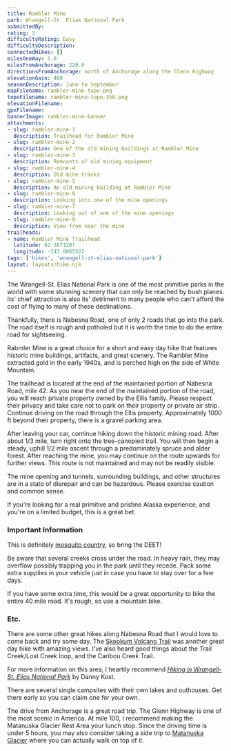 ```yaml
---
title: Rambler Mine
park: Wrangell-St. Elias National Park
submittedBy: 
rating: 3
difficultyRating: Easy
difficultyDescription: 
connectedHikes: []
milesOneWay: 1.0
milesFromAnchorage: 220.0
directionsFromAnchorage: north of Anchorage along the Glenn Highway
elevationGain: 400
seasonDescription: June to September
mapFilename: rambler-mine-topo.png
topoFilename: rambler-mine-topo-350.png
elevationFilename: 
gpxFilename: 
bannerImage: rambler-mine-banner
attachments:
- slug: rambler-mine-1
  description: Trailhead for Rambler Mine
- slug: rambler-mine-2
  description: One of the old mining buildings at Rambler Mine
- slug: rambler-mine-3
  description: Remnants of old mining equipment
- slug: rambler-mine-4
  description: Old mine tracks
- slug: rambler-mine-5
  description: An old mining building at Rambler Mine
- slug: rambler-mine-6
  description: Looking into one of the mine openings
- slug: rambler-mine-7
  description: Looking out of one of the mine openings
- slug: rambler-mine-8
  description: View from near the mine
trailheads:
- name: Rambler Mine Trailhead
  latitude: 62.3871207
  longitude: -143.0065322
tags: ['hikes', 'wrangell-st-elias-national-park']
layout: layouts/hike.njk
---
```

The Wrangell-St. Elias National Park is one of the most primitive parks in the world with some stunning scenery that can only be reached by bush planes. Its' chief attraction is also its' detriment to many people who can't afford the cost of flying to many of these destinations. 

Thankfully, there is Nabesna Road, one of only 2 roads that go into the park. The road itself is rough and potholed but it is worth the time to do the entire road for sightseeing. 

Rabmler Mine is a great choice for a short and easy day hike that features historic mine buildings, artifacts, and great scenery. The Rambler Mine extracted gold in the early 1940s, and is perched high on the side of White Mountain.

The trailhead is located at the end of the maintained portion of Nabesna Road, mile 42. As you near the end of the maintained portion of the road, you will reach private property owned by the Ellis family. Please respect their privacy and take care not to
park on their property or private air strip. Continue driving on the road through the Ellis property. Approximately 1000 ft beyond their property, there is a gravel parking area.

After leaving your car, continue hiking down the historic mining road. After about 1/3 mile, turn right onto the tree-canopied trail. You will then begin a steady, uphill 1/2 mile ascent through a predominately spruce and alder forest. After reaching the mine, you may continue on the route upwards for further views. This route is not maintained and may not be readily visible.

The mine opening and tunnels, surrounding buildings, and other structures are in a state of disrepair and can be hazardous. Please exercise caution and common sense.

If you're looking for a real primitive and pristine Alaska experience, and you're on a limited budget, this is a great bet.

### Important Information

This is definitely [mosquito country](../education#insects), so bring the DEET!

Be aware that several creeks cross under the road. In heavy rain, they may overflow possibly trapping you in the park until they recede. Pack some extra supplies in your vehicle just in case you have to stay over for a few days.

If you have some extra time, this would be a great opportunity to bike the entire 40 mile road. It's rough, so use a mountain bike.

### Etc.

There are some other great hikes along Nabesna Road that I would love to come back and try some day. The [Skookum Volcano Trail](./skookum-volcano) was another great day hike with amazing views. I've also heard good things about the Trail Creek/Lost Creek loop, and the Caribou Creek Trail.

For more information on this area, I heartily recommend *[Hiking in Wrangell-St. Elias National Park](https://www.amazon.com/dp/0970475802?tag=akhikesearch-20)* by Danny Kost.

There are several single campsites with their own lakes and outhouses. Get there early so you can claim one for your own. 

The drive from Anchorage is a great road trip. The Glenn Highway is one of the most scenic in America. At mile 100, I recommend making the Matanuska Glacier Rest Area your lunch stop. Since the driving time is under 5 hours, you may also consider taking a side trip to [Matanuska Glacier](./matanuska-glacier) where you can actually walk on top of it.